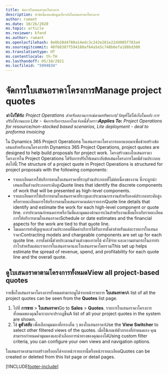 ```yaml
---
title: จัดการใบเสนอราคาโครงการ
description: หัวข้อนี้แสดงข้อมูลเกี่ยวกับใบเสนอราคาโครงการ
author: rumant
ms.date: 10/26/2020
ms.topic: article
ms.reviewer: kfend
ms.author: rumant
ms.openlocfilehash: 8e0b20d4780a14edc3c242e261e22d4905f783a4
ms.sourcegitcommit: 40f68387f594180af64a5e5c748b6efa188bd300
ms.translationtype: HT
ms.contentlocale: th-TH
ms.lasthandoff: 05/10/2021
ms.locfileid: "5994834"
---
```

# <a name="manage-project-quotes"></a><span data-ttu-id="1373c-103">จัดการใบเสนอราคาโครงการ</span><span class="sxs-lookup"><span data-stu-id="1373c-103">Manage project quotes</span></span>

<span data-ttu-id="1373c-104">_**นำไปใช้กับ:** Project Operations สำหรับสถานการณ์ตามทรัพยากร/วัสดุที่ไม่ได้เก็บในคลัง การปรับใช้งานแบบ Lite - จัดการกับการออกใบแจ้งหนี้ชั่วคราว_</span><span class="sxs-lookup"><span data-stu-id="1373c-104">_**Applies To:** Project Operations for resource/non-stocked based scenarios, Lite deployment - deal to proforma invoicing_</span></span>

<span data-ttu-id="1373c-105">ใน Dynamics 365 Project Operations ใบเสนอราคาโครงการออกแบบมาเพื่อช่วยสร้างข้อเสนอสำหรับงานโครงการ</span><span class="sxs-lookup"><span data-stu-id="1373c-105">In Dynamics 365 Project Operations, project quotes are designed to help build proposals for project work.</span></span> <span data-ttu-id="1373c-106">โครงสร้างของใบเสนอราคาโครงการใน Project Operations ได้รับการปรับให้เหมาะกับข้อเสนอโครงการโดยมีส่วนประกอบต่อไปนี้:</span><span class="sxs-lookup"><span data-stu-id="1373c-106">The structure of a project quote in Project Operations is structured for project proposals with the following components:</span></span>

  - <span data-ttu-id="1373c-107">รายละเอียดการให้บริการตามใบเสนอราคาที่ระบุส่วนประกอบที่ไม่ต่อเนื่องของงาน ซึ่งจะถูกนำเสนอเป็นส่วนประกอบระดับสูง</span><span class="sxs-lookup"><span data-stu-id="1373c-107">Quote lines that identify the discrete components of work that will be presented as high-level components.</span></span>
  - <span data-ttu-id="1373c-108">รายละเอียดการให้บริการตามใบเสนอราคาที่ระบุและประมาณการงานสำหรับองค์ประกอบระดับสูงหรือรายละเอียดการให้บริการตามใบเสนอราคาแต่ละรายการ</span><span class="sxs-lookup"><span data-stu-id="1373c-108">Quote line details that identify and estimate the work for each high-level component or quote line.</span></span> <span data-ttu-id="1373c-109">การประมาณกำหนดการหรือวันที่และมุมมองด้านการเงินสำหรับงานเชื่อมโยงกับรายละเอียดการให้บริการตามใบเสนอราคา</span><span class="sxs-lookup"><span data-stu-id="1373c-109">Schedule or date estimates and the financial aspects for the work are tied to that quote line.</span></span>
  - <span data-ttu-id="1373c-110">โมเดลการทำสัญญาและส่วนประกอบที่คิดค่าบริการได้รับการตั้งค่าสำหรับแต่ละรายการใบเสนอราคา</span><span class="sxs-lookup"><span data-stu-id="1373c-110">Contracting models and chargeable components are set up for each quote line.</span></span> <span data-ttu-id="1373c-111">การตั้งค่านี้ช่วยประมาณส่วนต่างของรายได้ ค่าใช้จ่าย และความสามารถในการทำกำไรสำหรับแต่ละรายการใบเสนอราคาและใบเสนอราคาโดยรวม</span><span class="sxs-lookup"><span data-stu-id="1373c-111">This set up helps estimate the spread of revenue, spend, and profitability for each quote line and the overall quote.</span></span>

## <a name="view-all-project-based-quotes"></a><span data-ttu-id="1373c-112">ดูใบเสนอราคาตามโครงการทั้งหมด</span><span class="sxs-lookup"><span data-stu-id="1373c-112">View all project-based quotes</span></span>

<span data-ttu-id="1373c-113">รายชื่อใบเสนอราคาโครงการทั้งหมดสามารถดูได้จากหน้ารายการ **ใบเสนอราคา**</span><span class="sxs-lookup"><span data-stu-id="1373c-113">A list of all the project quotes can be seen from the **Quotes** list page.</span></span> 

1. <span data-ttu-id="1373c-114">ไปที่ **การขาย** > **ใบเสนอราคา**</span><span class="sxs-lookup"><span data-stu-id="1373c-114">Go to **Sales** > **Quotes**.</span></span> <span data-ttu-id="1373c-115">รายการใบเสนอราคาโครงการทั้งหมดของคุณในระบบจะปรากฏขึ้น</span><span class="sxs-lookup"><span data-stu-id="1373c-115">A list of all your project quotes in the system are shown.</span></span> 
2. <span data-ttu-id="1373c-116">ใช้ **ดูตัวสลับ** เพื่อเลือกมุมมองที่กรองอื่น ๆ ของใบเสนอราคา</span><span class="sxs-lookup"><span data-stu-id="1373c-116">Use the **View Switcher** to select other filtered views of the quotes.</span></span> <span data-ttu-id="1373c-117">เมื่อใช้เกณฑ์ตัวกรองที่กำหนดเอง คุณสามารถกำหนดค่ามุมมองและตัวเลือกการนำทางของคุณเองได้</span><span class="sxs-lookup"><span data-stu-id="1373c-117">Using custom filter criteria, you can configure your own views and navigation options.</span></span>

<span data-ttu-id="1373c-118">ใบเสนอราคาสามารถสร้างหรือลบได้จากหน้ารายการนี้หรือหน้ารายละเอียด</span><span class="sxs-lookup"><span data-stu-id="1373c-118">Quotes can be created or deleted from this list page or detail pages.</span></span>


[!INCLUDE[footer-include](../../includes/footer-banner.md)]